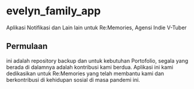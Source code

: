 # evelyn_family_app

Aplikasi Notifikasi dan Lain lain untuk Re:Memories, Agensi Indie V-Tuber

## Permulaan

ini adalah repository backup dan untuk kebutuhan Portofolio, segala yang berada di dalamnya adalah kontribusi kami berdua.
Aplikasi ini kami dedikasikan untuk Re:Memories yang telah membantu kami dan berkontribusi di kehidupan sosial
di masa pandemi ini.
